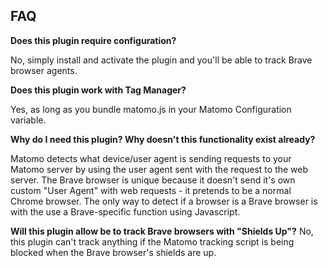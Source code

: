 ## FAQ

__Does this plugin require configuration?__

No, simply install and activate the plugin and you'll be able to track Brave browser agents.

__Does this plugin work with Tag Manager?__

Yes, as long as you bundle matomo.js in your Matomo Configuration variable.

__Why do I need this plugin? Why doesn't this functionality exist already?__

Matomo detects what device/user agent is sending requests to your Matomo server by using the user agent sent with the request to the web server.
The Brave browser is unique because it doesn't send it's own custom "User Agent" with web requests - it pretends to be a normal Chrome browser. The only way to detect if a browser is a Brave browser is with the use a Brave-specific function using Javascript.

__Will this plugin allow be to track Brave browsers with "Shields Up"?__
No, this plugin can't track anything if the Matomo tracking script is being blocked when the Brave browser's shields are up.